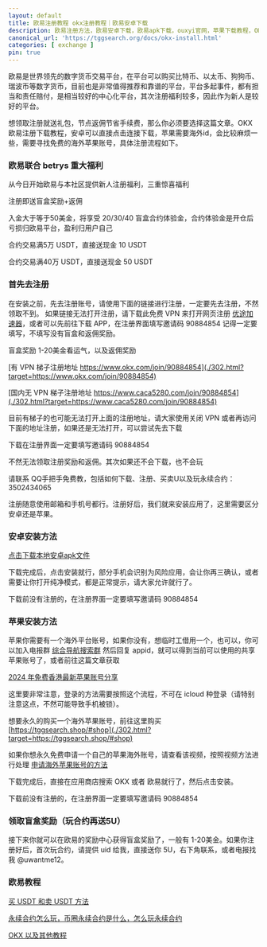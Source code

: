```yaml
---
layout: default
title: 欧易注册教程 okx注册教程｜欧易安卓下载
description: 欧易注册方法，欧易安卓下载，欧易apk下载，ouxyi官网，苹果下载教程，OKX盲盒，APK下载，苹果下载教程，注册教程，下载官方最新链接，苹果安装教程，返佣，节点返佣。
canonical_url: 'https://tggsearch.org/docs/okx-install.html'
categories: [ exchange ]
pin: true
---
```

欧易是世界领先的数字货币交易平台，在平台可以购买比特币、以太币、狗狗币、瑞波币等数字货币，目前也是非常值得推荐和靠谱的平台，平台多起事件，都有担当和责任赔付，是相当较好的中心化平台，其次注册福利较多，因此作为新人是较好的平台。

想领取注册就送礼包，节点返佣节省手续费，那么你必须要选择这篇文章。OKX 欧易注册下载教程，安卓可以直接点击连接下载，苹果需要海外id，会比较麻烦一些，需要寻找免费的海外苹果账号，具体注册流程如下。
### 欧易联合 betrys 重大福利
从今日开始欧易与本社区提供新人注册福利，三重惊喜福利
<p class="red-text-word">
注册即送盲盒奖励+返佣

入金大于等于50美金，将享受 20/30/40 盲盒合约体验金，合约体验金是开仓后亏损归欧易平台，盈利归用户自己

合约交易满5万 USDT，直接送现金 10 USDT

合约交易满40万 USDT，直接送现金 50 USDT
</p>

### 首先去注册
在安装之前，先去注册账号，请使用下面的链接进行注册，一定要先去注册，不然领取不到。
如果链接无法打开注册，请下载此免费 VPN 来打开网页注册 [优途加速器](./302.html?target=http://www.youtujsq1.net/share.html?pid=2254819)，或者可以先前往下载 APP，在注册界面填写邀请码 90884854 记得一定要填写，不填写没有盲盒和返佣奖励。

<p class="red-text-word">盲盒奖励 1-20美金看运气，以及返佣奖励</p>

[有 VPN 梯子注册地址 https://www.okx.com/join/90884854](./302.html?target=https://www.okx.com/join/90884854)

[国内无 VPN 梯子注册地址 https://www.caca5280.com/join/90884854](./302.html?target=https://www.caca5280.com/join/90884854)
 
目前有梯子的也可能无法打开上面的注册地址，请大家使用关闭 VPN 或者再访问下面的地址注册，如果还是无法打开，可以尝试先去下载
<p class="red-text-word">下载在注册界面一定要填写邀请码 90884854 </p>
不然无法领取注册奖励和返佣。其次如果还不会下载，也不会玩
<p class="red-text-word"> 请联系 QQ手把手免费教，包括如何下载、注册、买卖U以及玩永续合约：3502434065 </p>

注册随意使用邮箱和手机号都行。注册好后，我们就来安装应用了，这里需要区分安卓还是苹果。

### 安卓安装方法

[点击下载本地安卓apk文件](https://static.idebuim.cn/upgradeapp/okx-android.apk "download")

下载完成后，点击安装就行，部分手机会识别为风险应用，会让你再三确认，或者需要让你打开纯净模式，都是正常提示，请大家允许就行了。

<p class="red-text-word">下载前没有注册的，在注册界面一定要填写邀请码 90884854 </p>

### 苹果安装方法

苹果你需要有一个海外平台账号，如果你没有，想临时工借用一个，也可以，你可以加入电报群 [综合导航搜索群](./302.html?target=https://t.me/chineseSearchService) 然后回复 appid，就可以得到当前可以使用的共享苹果账号了，或者前往这篇文章获取

[2024 年免费香港最新苹果账号分享](./apple-id.html)

这里要非常注意，登录的方法需要按照这个流程，不可在 icloud 种登录（请特别注意这点，不然可能导致手机被锁）。

想要永久的购买一个海外苹果账号，前往这里购买
 [https://tggsearch.shop/#shop](./302.html?target=https://tggsearch.shop/#shop)

如果你想永久免费申请一个自己的苹果海外账号，请查看该视频，按照视频方法进行处理 [申请海外苹果账号的方法](./302.html?target=https://www.youtube.com/watch?v=oY396wEXzww)

下载完成后，直接在应用商店搜索 OKX 或者 欧易就行了，然后点击安装。

<p class="red-text-word">下载前没有注册的，在注册界面一定要填写邀请码 90884854 </p>

### 领取盲盒奖励（玩合约再送5U）
接下来你就可以在欧易的奖励中心获得盲盒奖励了，一般有 1-20美金。如果你注册好后，首次玩合约，请提供 uid 给我，直接送你 5U，右下角联系，或者电报找我 @uwantme12。

### 欧易教程
[买 USDT 和卖 USDT 方法](./buyu-selleru.html)

[永续合约怎么玩，币圈永续合约是什么，怎么玩永续合约](./coins-yx-play.html)

[OKX 以及其他教程](/okx.html)
